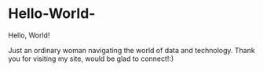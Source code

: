# Hello-World-
Hello, World!

Just an ordinary woman navigating the world of data and technology. Thank you for visiting my site, would be glad to connect!:)
